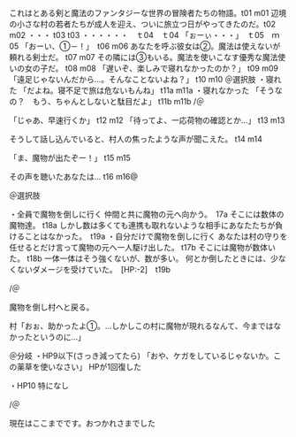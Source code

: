これはとある剣と魔法のファンタジーな世界の冒険者たちの物語。t01 m01
辺境の小さな村の若者たちが成人を迎え、ついに旅立つ日がやってきたのだ。t02 m02
・・・ t03 t03
・・・・・・　ｔ04　ｔ04
「ぉーぃ・・・」　ｔ05　ｍ05
「おーい、①－！」　t06 m06
あなたを呼ぶ彼女は②。魔法は使えないが頼れる剣士だ。 t07 m07
その隣には③もいる。魔法を使いこなす優秀な魔法使いの女の子だ。 t08 m08
「遅いぞ、楽しみで寝れなかったのか？」 t09 m09
「遠足じゃないんだから…。そんなことないよね？」 t10 m10
＠選択肢
・寝れた
「だよね。寝不足で旅は危ないもんね」 t11a m11a
・寝れなかった
「そうなの？　もう、ちゃんとしないと駄目だよ」 t11b m11b
/＠

「じゃあ、早速行くか」 t12 m12
「待ってよ、一応荷物の確認とか…」 t13 m13

そうして話し込んでいると、村人の焦ったような声が聞こえた。 t14 m14

「ま、魔物が出たぞー！」 t15 m15

その声を聴いたあなたは… t16 m16@

＠選択肢

・全員で魔物を倒しに行く 
仲間と共に魔物の元へ向かう。　17a
そこには数体の魔物達。 t18a
しかし数は多くても連携も取れないような相手にあなたたちが負けることはなかった。　t19a
・自分だけで魔物を倒しに行く
あなたは村の守りを任せるとだけ言って魔物の元へ一人駆け出した。 t17b
そこには魔物が数体いた。 t18b
一体一体はそう強くないが、数が多い。
何とか倒したときには、少なくないダメージを受けていた。　[HP:-2]　t19b

/＠

魔物を倒し村へと戻る。

村「おぉ、助かったよ①。…しかしこの村に魔物が現れるなんて、今まではなかったというのに…」

＠分岐
・HP9以下(さっき減ってたら)
「おや、ケガをしているじゃないか。この薬草を使いなさい」
HPが1回復した

・HP10
特になし

/＠

現在はここまでです。おつかれさまでした
